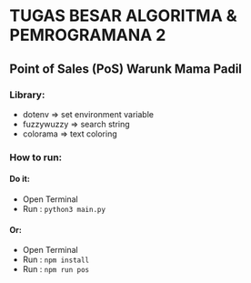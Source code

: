 # TUGAS BESAR ALGORITMA & PEMROGRAMANA 2

## Point of Sales (PoS) Warunk Mama Padil

### Library:
- dotenv => set environment variable
- fuzzywuzzy => search string
- colorama => text coloring

### How to run:

#### Do it:
- Open Terminal
- Run : ```python3 main.py```

#### Or:
- Open Terminal
- Run : ```npm install```
- Run : ```npm run pos```